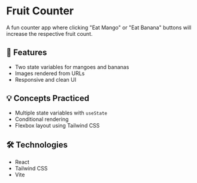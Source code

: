 # Fruit Counter

A fun counter app where clicking "Eat Mango" or "Eat Banana" buttons will increase the respective fruit count.

## 🚀 Features
- Two state variables for mangoes and bananas
- Images rendered from URLs
- Responsive and clean UI

## 💡 Concepts Practiced
- Multiple state variables with `useState`
- Conditional rendering
- Flexbox layout using Tailwind CSS

## 🛠 Technologies
- React
- Tailwind CSS
- Vite
